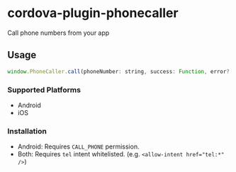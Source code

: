 # cordova-plugin-phonecaller

Call phone numbers from your app

## Usage

```javascript
window.PhoneCaller.call(phoneNumber: string, success: Function, error?: Function)
```

### Supported Platforms

- Android
- iOS

### Installation

- Android: Requires `CALL_PHONE` permission.
- Both: Requires `tel` intent whitelisted. (e.g. `<allow-intent href="tel:*" />`)
